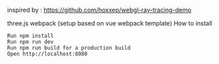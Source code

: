 inspired by : https://github.com/hoxxep/webgl-ray-tracing-demo

three.js webpack (setup based on vue webpack template)
How to install

    Run npm install
    Run npm run dev
    Run npm run build for a production build
    Open http://localhost:8080
